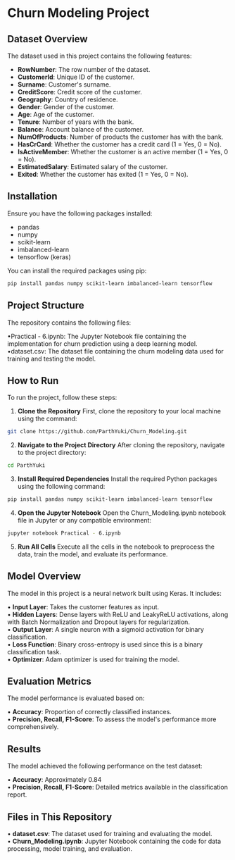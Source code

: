# Churn Modeling Project

## Dataset Overview

The dataset used in this project contains the following features:

- **RowNumber**: The row number of the dataset.
- **CustomerId**: Unique ID of the customer.
- **Surname**: Customer's surname.
- **CreditScore**: Credit score of the customer.
- **Geography**: Country of residence.
- **Gender**: Gender of the customer.
- **Age**: Age of the customer.
- **Tenure**: Number of years with the bank.
- **Balance**: Account balance of the customer.
- **NumOfProducts**: Number of products the customer has with the bank.
- **HasCrCard**: Whether the customer has a credit card (1 = Yes, 0 = No).
- **IsActiveMember**: Whether the customer is an active member (1 = Yes, 0 = No).
- **EstimatedSalary**: Estimated salary of the customer.
- **Exited**: Whether the customer has exited (1 = Yes, 0 = No).

## Installation

Ensure you have the following packages installed:

- pandas
- numpy
- scikit-learn
- imbalanced-learn
- tensorflow (keras)

You can install the required packages using pip:

```bash
pip install pandas numpy scikit-learn imbalanced-learn tensorflow
```
## Project Structure
The repository contains the following files:

•Practical - 6.ipynb: The Jupyter Notebook file containing the implementation for churn prediction using a deep learning model.  
•dataset.csv: The dataset file containing the churn modeling data used for training and testing the model.  
## How to Run
To run the project, follow these steps:

1. **Clone the Repository**
First, clone the repository to your local machine using the command:

```bash
git clone https://github.com/ParthYuki/Churn_Modeling.git
```
2. **Navigate to the Project Directory**
After cloning the repository, navigate to the project directory:

```bash
cd ParthYuki
```

3. **Install Required Dependencies**
Install the required Python packages using the following command:

```bash
pip install pandas numpy scikit-learn imbalanced-learn tensorflow
```
4. **Open the Jupyter Notebook**
Open the Churn_Modeling.ipynb notebook file in Jupyter or any compatible environment:

```bash
jupyter notebook Practical - 6.ipynb
```
5. **Run All Cells**
Execute all the cells in the notebook to preprocess the data, train the model, and evaluate its performance.

## Model Overview
The model in this project is a neural network built using Keras. It includes:

• **Input Layer**: Takes the customer features as input.  
• **Hidden Layers**: Dense layers with ReLU and LeakyReLU activations, along with Batch Normalization and Dropout layers for regularization.  
• **Output Layer**: A single neuron with a sigmoid activation for binary classification.  
• **Loss Function**: Binary cross-entropy is used since this is a binary classification task.  
• **Optimizer**: Adam optimizer is used for training the model.

## Evaluation Metrics
The model performance is evaluated based on:

• **Accuracy**: Proportion of correctly classified instances.  
• **Precision, Recall, F1-Score**: To assess the model's performance more comprehensively.
## Results
The model achieved the following performance on the test dataset:

• **Accuracy**: Approximately 0.84  
• **Precision, Recall, F1-Score**: Detailed metrics available in the classification report.  
## Files in This Repository
• **dataset.csv**: The dataset used for training and evaluating the model.  
• **Churn_Modeling.ipynb**: Jupyter Notebook containing the code for data processing, model training, and evaluation.
